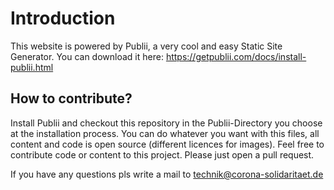 # Introduction  
This website is powered by Publii, a very cool and easy Static Site Generator. You can download it here: https://getpublii.com/docs/install-publii.html

## How to contribute?
Install Publii and checkout this repository in the Publii-Directory you choose at the installation process. 
You can do whatever you want with this files, all content and code is open source (different licences for images). Feel free to contribute code or content to this project. Please just open a pull request. 

If you have any questions pls write a mail to technik@corona-solidaritaet.de
